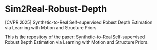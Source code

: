 # Sim2Real-Robust-Depth
[CVPR 2025] Synthetic-to-Real Self-supervised Robust Depth Estimation via Learning with Motion and Structure Priors

This is the repository of the paper: Synthetic-to-Real Self-supervised Robust Depth Estimation via Learning with Motion and Structure Priors.
